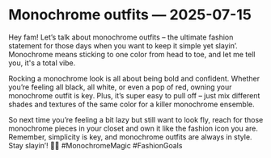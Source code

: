 # Monochrome outfits — 2025-07-15

Hey fam! Let’s talk about monochrome outfits – the ultimate fashion statement for those days when you want to keep it simple yet slayin’. Monochrome means sticking to one color from head to toe, and let me tell you, it's a total vibe.

Rocking a monochrome look is all about being bold and confident. Whether you’re feeling all black, all white, or even a pop of red, owning your monochrome outfit is key. Plus, it’s super easy to pull off – just mix different shades and textures of the same color for a killer monochrome ensemble.

So next time you’re feeling a bit lazy but still want to look fly, reach for those monochrome pieces in your closet and own it like the fashion icon you are. Remember, simplicity is key, and monochrome outfits are always in style. Stay slayin’! ✌🏼 #MonochromeMagic #FashionGoals